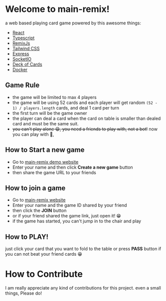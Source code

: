 # Welcome to main-remix!

a web based playing card game powered by this awesome things:
- [React](https://reactjs.org/)
- [Typescript](https://www.typescriptlang.org/)
- [RemixJs](https://remix.run)
- [Tailwind CSS](https://tailwindcss.com/)
- [Express](https://expressjs.com/)
- [SocketIO](https://socket.io/)
- [Deck of Cards](https://deckofcardsapi.com/)
- [Docker](https://www.docker.com/)

## Game Rule
- the game will be limited to max 4 players
- the game will be using 52 cards and each player will get random `(52 - 1) / players.length` cards, and deal 1 card per turn
- the first turn will be the game owner
- the player can deal a card when the card on table is smaller than dealed card and must be the same suit.
- ~~you can't play alone 😁, you need a friends to play with, not a bot!~~ now you can play with 🤖,

## How to Start a new game
- Go to [main-remix demo website](https://main-remix.up.railway.app/)
- Enter your name and then click **Create a new game** button
- then share the game URL to your friends

## How to join a game
- Go to [main-remix website](https://main-remix.herokuapp.com)
- Enter your name and the game ID shared by your friend
- then click the **JOIN** button
- or if your friend shared the game link, just open it! 😁
- if the game has started, you can't jump in to the chair and play

## How to PLAY!
just click your card that you want to fold to the table or press **PASS** button if you can not beat your friend cards 😁

# How to Contribute
I am really appreciate any kind of contributions for this project. even a small things, Please do!
